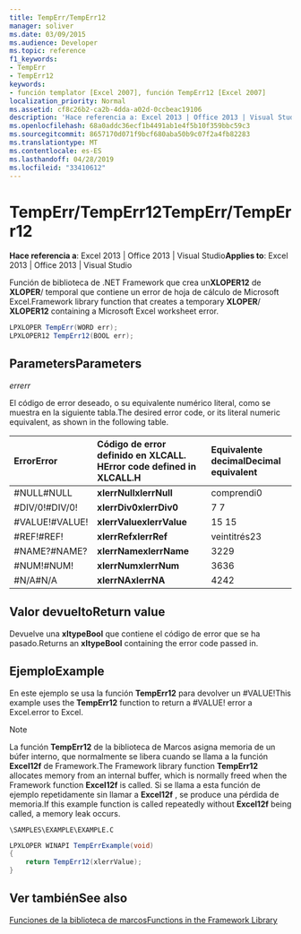 ```yaml
---
title: TempErr/TempErr12
manager: soliver
ms.date: 03/09/2015
ms.audience: Developer
ms.topic: reference
f1_keywords:
- TempErr
- TempErr12
keywords:
- función templator [Excel 2007], función TempErr12 [Excel 2007]
localization_priority: Normal
ms.assetid: cf8c26b2-ca2b-4dda-a02d-0ccbeac19106
description: 'Hace referencia a: Excel 2013 | Office 2013 | Visual Studio'
ms.openlocfilehash: 68a0addc36ecf1b4491ab1e4f5b10f359bbc59c3
ms.sourcegitcommit: 8657170d071f9bcf680aba50b9c07f2a4fb82283
ms.translationtype: MT
ms.contentlocale: es-ES
ms.lasthandoff: 04/28/2019
ms.locfileid: "33410612"
---
```

# <a name="temperrtemperr12"></a><span data-ttu-id="36272-104">TempErr/TempErr12</span><span class="sxs-lookup"><span data-stu-id="36272-104">TempErr/TempErr12</span></span>

 <span data-ttu-id="36272-105">**Hace referencia a**: Excel 2013 | Office 2013 | Visual Studio</span><span class="sxs-lookup"><span data-stu-id="36272-105">**Applies to**: Excel 2013 | Office 2013 | Visual Studio</span></span> 
  
<span data-ttu-id="36272-106">Función de biblioteca de .NET Framework que crea un**XLOPER12** de **XLOPER**/ temporal que contiene un error de hoja de cálculo de Microsoft Excel.</span><span class="sxs-lookup"><span data-stu-id="36272-106">Framework library function that creates a temporary **XLOPER**/ **XLOPER12** containing a Microsoft Excel worksheet error.</span></span> 
  
```cs
LPXLOPER TempErr(WORD err);
LPXLOPER12 TempErr12(BOOL err);
```

## <a name="parameters"></a><span data-ttu-id="36272-107">Parameters</span><span class="sxs-lookup"><span data-stu-id="36272-107">Parameters</span></span>

 <span data-ttu-id="36272-108">_err_</span><span class="sxs-lookup"><span data-stu-id="36272-108">_err_</span></span>
  
<span data-ttu-id="36272-109">El código de error deseado, o su equivalente numérico literal, como se muestra en la siguiente tabla.</span><span class="sxs-lookup"><span data-stu-id="36272-109">The desired error code, or its literal numeric equivalent, as shown in the following table.</span></span>
  
|<span data-ttu-id="36272-110">**Error**</span><span class="sxs-lookup"><span data-stu-id="36272-110">**Error**</span></span>|<span data-ttu-id="36272-111">**Código de error definido en XLCALL. H**</span><span class="sxs-lookup"><span data-stu-id="36272-111">**Error code defined in XLCALL.H**</span></span>|<span data-ttu-id="36272-112">**Equivalente decimal**</span><span class="sxs-lookup"><span data-stu-id="36272-112">**Decimal equivalent**</span></span>|
|:-----|:-----|:-----|
|<span data-ttu-id="36272-113">#NULL</span><span class="sxs-lookup"><span data-stu-id="36272-113">#NULL</span></span>  <br/> |<span data-ttu-id="36272-114">**xlerrNull**</span><span class="sxs-lookup"><span data-stu-id="36272-114">**xlerrNull**</span></span> <br/> |<span data-ttu-id="36272-115">comprendi</span><span class="sxs-lookup"><span data-stu-id="36272-115">0</span></span>  <br/> |
|<span data-ttu-id="36272-116">#DIV/0!</span><span class="sxs-lookup"><span data-stu-id="36272-116">#DIV/0!</span></span>  <br/> |<span data-ttu-id="36272-117">**xlerrDiv0**</span><span class="sxs-lookup"><span data-stu-id="36272-117">**xlerrDiv0**</span></span> <br/> |<span data-ttu-id="36272-118">7 </span><span class="sxs-lookup"><span data-stu-id="36272-118">7</span></span>  <br/> |
|<span data-ttu-id="36272-119">#VALUE!</span><span class="sxs-lookup"><span data-stu-id="36272-119">#VALUE!</span></span>  <br/> |<span data-ttu-id="36272-120">**xlerrValue**</span><span class="sxs-lookup"><span data-stu-id="36272-120">**xlerrValue**</span></span> <br/> |<span data-ttu-id="36272-121">15 </span><span class="sxs-lookup"><span data-stu-id="36272-121">15</span></span>  <br/> |
|<span data-ttu-id="36272-122">#REF!</span><span class="sxs-lookup"><span data-stu-id="36272-122">#REF!</span></span>  <br/> |<span data-ttu-id="36272-123">**xlerrRef**</span><span class="sxs-lookup"><span data-stu-id="36272-123">**xlerrRef**</span></span> <br/> |<span data-ttu-id="36272-124">veintitrés</span><span class="sxs-lookup"><span data-stu-id="36272-124">23</span></span>  <br/> |
|<span data-ttu-id="36272-125">#NAME?</span><span class="sxs-lookup"><span data-stu-id="36272-125">#NAME?</span></span>  <br/> |<span data-ttu-id="36272-126">**xlerrName**</span><span class="sxs-lookup"><span data-stu-id="36272-126">**xlerrName**</span></span> <br/> |<span data-ttu-id="36272-127">32</span><span class="sxs-lookup"><span data-stu-id="36272-127">29</span></span>  <br/> |
|<span data-ttu-id="36272-128">#NUM!</span><span class="sxs-lookup"><span data-stu-id="36272-128">#NUM!</span></span>  <br/> |<span data-ttu-id="36272-129">**xlerrNum**</span><span class="sxs-lookup"><span data-stu-id="36272-129">**xlerrNum**</span></span> <br/> |<span data-ttu-id="36272-130">36</span><span class="sxs-lookup"><span data-stu-id="36272-130">36</span></span>  <br/> |
|<span data-ttu-id="36272-131">#N/A</span><span class="sxs-lookup"><span data-stu-id="36272-131">#N/A</span></span>  <br/> |<span data-ttu-id="36272-132">**xlerrNA**</span><span class="sxs-lookup"><span data-stu-id="36272-132">**xlerrNA**</span></span> <br/> |<span data-ttu-id="36272-133">42</span><span class="sxs-lookup"><span data-stu-id="36272-133">42</span></span>  <br/> |
   
## <a name="return-value"></a><span data-ttu-id="36272-134">Valor devuelto</span><span class="sxs-lookup"><span data-stu-id="36272-134">Return value</span></span>

<span data-ttu-id="36272-135">Devuelve una **xltypeBool** que contiene el código de error que se ha pasado.</span><span class="sxs-lookup"><span data-stu-id="36272-135">Returns an **xltypeBool** containing the error code passed in.</span></span> 
  
## <a name="example"></a><span data-ttu-id="36272-136">Ejemplo</span><span class="sxs-lookup"><span data-stu-id="36272-136">Example</span></span>

<span data-ttu-id="36272-137">En este ejemplo se usa la función **TempErr12** para devolver un #VALUE!</span><span class="sxs-lookup"><span data-stu-id="36272-137">This example uses the **TempErr12** function to return a #VALUE!</span></span> <span data-ttu-id="36272-138">error a Excel.</span><span class="sxs-lookup"><span data-stu-id="36272-138">error to Excel.</span></span> 
  
> [!NOTE]
> <span data-ttu-id="36272-139">La función **TempErr12** de la biblioteca de Marcos asigna memoria de un búfer interno, que normalmente se libera cuando se llama a la función **Excel12f** de Framework.</span><span class="sxs-lookup"><span data-stu-id="36272-139">The Framework library function **TempErr12** allocates memory from an internal buffer, which is normally freed when the Framework function **Excel12f** is called.</span></span> <span data-ttu-id="36272-140">Si se llama a esta función de ejemplo repetidamente sin llamar a **Excel12f** , se produce una pérdida de memoria.</span><span class="sxs-lookup"><span data-stu-id="36272-140">If this example function is called repeatedly without **Excel12f** being called, a memory leak occurs.</span></span> 
  
 `\SAMPLES\EXAMPLE\EXAMPLE.C`
  
```cs
LPXLOPER WINAPI TempErrExample(void)
{
    return TempErr12(xlerrValue);
}
```

## <a name="see-also"></a><span data-ttu-id="36272-141">Ver también</span><span class="sxs-lookup"><span data-stu-id="36272-141">See also</span></span>



[<span data-ttu-id="36272-142">Funciones de la biblioteca de marcos</span><span class="sxs-lookup"><span data-stu-id="36272-142">Functions in the Framework Library</span></span>](functions-in-the-framework-library.md)

